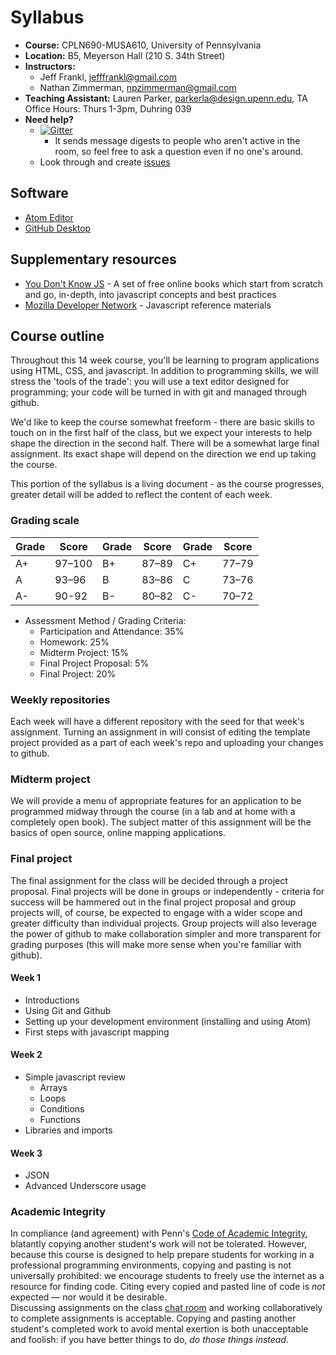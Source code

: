 # Syllabus

* **Course:** CPLN690-MUSA610, University of Pennsylvania
* **Location:** B5, Meyerson Hall (210 S. 34th Street)
* **Instructors:**
   * Jeff Frankl, [jefffrankl@gmail.com](mailto:jefffrankl@gmail.com)
   * Nathan Zimmerman, [npzimmerman@gmail.com](mailto:npzimmerman@gmail.com)
* **Teaching Assistant:** Lauren Parker, [parkerla@design.upenn.edu](mailto:parkerla@design.upenn.edu), TA Office Hours: Thurs 1-3pm, Duhring 039
* **Need help?**
   * [![Gitter](https://badges.gitter.im/CPLN690-MUSA610/syllabus.svg)](https://gitter.im/CPLN690-MUSA610/syllabus?utm_source=badge&utm_medium=badge&utm_campaign=pr-badge)
        * It sends message digests to people who aren't active in the room, so feel free to ask a question even if no one's around.
   * Look through and create [issues](https://github.com/CPLN690-MUSA610/syllabus/issues)

## Software
* [Atom Editor](https://atom.io/)
* [GitHub Desktop](https://desktop.github.com/)

## Supplementary resources
* [You Don't Know JS](https://github.com/getify/You-Dont-Know-JS) - A
  set of free online books which start from scratch and go, in-depth,
  into javascript concepts and best practices
* [Mozilla Developer
  Network](https://developer.mozilla.org/en-US/docs/Web/JavaScript) -
  Javascript reference materials

## Course outline
Throughout this 14 week course, you'll be learning to program
applications using HTML, CSS, and javascript. In addition to programming
skills, we will stress the 'tools of the trade': you will use a
text editor designed for programming; your code will be turned in
with git and managed through github.  

We'd like to keep the course somewhat freeform - there are basic skills
to touch on in the first half of the class, but we expect your interests
to help shape the direction in the second half. There
will be a somewhat large final assignment. Its exact shape will depend
on the direction we end up taking the course.  

This portion of the syllabus is a living document - as the course
progresses, greater detail will be added to reflect the content of each
week.

### Grading scale
| Grade | Score  | Grade | Score | Grade | Score |
|-------|--------|-------|-------|-------|-------|
| A+    | 97–100 | B+    | 87–89 | C+    | 77–79 |
| A     | 93–96  | B     | 83–86 | C     | 73–76 |
| A-    | 90-92  | B-    | 80–82 | C-    | 70–72 |

* Assessment Method / Grading Criteria:
   * Participation and Attendance: 35%
   * Homework: 25%
   * Midterm Project: 15%
   * Final Project Proposal: 5%
   * Final Project:  20%

### Weekly repositories
Each week will have a different repository with the seed for that week's
assignment. Turning an assignment in will consist of editing the
template project provided as a part of each week's repo and uploading
your changes to github.

### Midterm project
We will provide a menu of appropriate features for an application to be
programmed midway through the course (in a lab and at home with a
completely open book). The subject matter of this assignment will be the
basics of open source, online mapping applications.

### Final project
The final assignment for the class will be decided through a project
proposal. Final projects will be done in groups or independently -
criteria for success will be hammered out in the final project proposal
and group projects will, of course, be expected to engage with a wider
scope and greater difficulty than individual projects. Group projects
will also leverage the power of github to make collaboration simpler and
more transparent for grading purposes (this will make more sense when
you're familiar with github).

#### Week 1
* Introductions
* Using Git and Github
* Setting up your development environment (installing and using Atom)
* First steps with javascript mapping

#### Week 2
* Simple javascript review
   * Arrays
   * Loops
   * Conditions
   * Functions
* Libraries and imports

#### Week 3
* JSON
* Advanced Underscore usage


### Academic Integrity
In compliance (and agreement) with Penn's [Code of Academic Integrity](http://www.upenn.edu/academicintegrity/ai_codeofacademicintegrity.html), blatantly copying another student's work will not be tolerated. However, because this course is designed to help prepare students for working in a professional programming environments, copying and pasting is not universally prohibited: we encourage students to freely use the internet as a resource for finding code. Citing every copied and pasted line of code is *not* expected — nor would it be desirable.  
Discussing assignments on the class [chat room](https://gitter.im/CPLN690-MUSA610/syllabus) and working collaboratively to complete assignments is acceptable. Copying and pasting another student's completed work to avoid mental exertion is both unacceptable and foolish: if you have better things to do, *do those things instead*.
